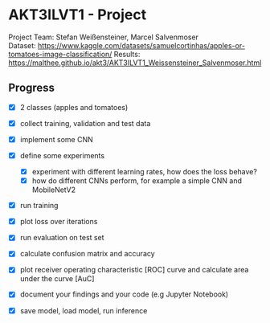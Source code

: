 # AKT3ILVT1 - Project
Project Team: Stefan Weißensteiner, Marcel Salvenmoser  
Dataset: https://www.kaggle.com/datasets/samuelcortinhas/apples-or-tomatoes-image-classification/ 
Results: https://malthee.github.io/akt3/AKT3ILVT1_Weissensteiner_Salvenmoser.html

## Progress
* [x] 2 classes (apples and tomatoes)
* [x] collect training, validation and test data
* [x] implement some CNN
* [x] define some experiments
  * [x] experiment with different learning rates, how does the loss
behave?
  * [x] how do different CNNs perform, for example a simple CNN and MobileNetV2
* [x] run training
* [x] plot loss over iterations
* [x] run evaluation on test set
* [x] calculate confusion matrix and accuracy
* [x] plot receiver operating characteristic [ROC] curve and
calculate area under the curve [AuC]
* [x] document your findings and your code (e.g Jupyter
Notebook)
* [x] save model, load model, run inference

